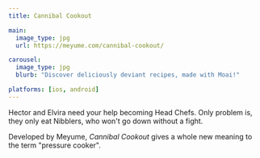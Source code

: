 ```yaml
---
title: Cannibal Cookout

main:
  image_type: jpg
  url: https://meyume.com/cannibal-cookout/

carousel:
  image_type: jpg
  blurb: "Discover deliciously deviant recipes, made with Moai!"

platforms: [ios, android]
---
```

Hector and Elvira need your help becoming Head Chefs. Only problem is, they only eat Nibblers, who won't go down without a fight.

Developed by Meyume, *Cannibal Cookout* gives a whole new meaning to the term "pressure cooker".